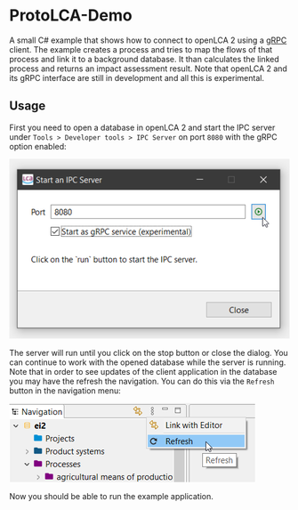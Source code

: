 # ProtoLCA-Demo
A small C# example that shows how to connect to openLCA 2 using a
[gRPC](https://grpc.io/) client. The example creates a process and tries to map
the flows of that process and link it to a background database. It than
calculates the linked process and returns an impact assessment result. Note that
openLCA 2 and its gRPC interface are still in development and all this is
experimental. 

## Usage
First you need to open a database in openLCA 2 and start the IPC server under
`Tools > Developer tools > IPC Server` on port `8080` with the  gRPC option
enabled:

![](images/start_grpc_server.png)

The server will run until you click on the stop button or close the dialog. You
can continue to work with the opened database while the server is running. Note
that in order to see updates of the client application in the database you may
have the refresh the navigation. You can do this via the `Refresh` button in the
navigation menu:

![](images/refresh_navigation.png)

Now you should be able to run the example application. 
